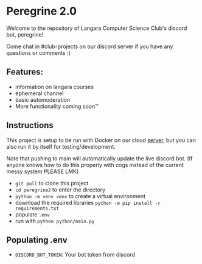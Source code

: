 # Peregrine 2.0
Welcome to the repository of Langara Computer Science Club's discord bot, peregrine! 

Come chat in #club-projects on our discord server if you have any questions or comments :)


## Features:
 - information on langara courses
 - ephemeral channel
 - basic automoderation
 - More functionality coming soon™️


## Instructions

This project is setup to be run with Docker on our cloud [server](https://github.com/langaracpsc/server/tree/main), but you can also run it by itself for testing/development.


Note that pushing to main will automatically update the live discord bot. (If anyone knows how to do this properly with cogs instead of the current messy system PLEASE LMK)

- `git pull` to clone this project
- `cd peregrine2` to enter the directory
- `python -m venv venv` to create a virtual environment
- download the required libraries `python -m pip install -r requirements.txt`
- populate `.env`
- run with `python python/main.py`


## Populating .env
- `DISCORD_BOT_TOKEN`: Your bot token from discord